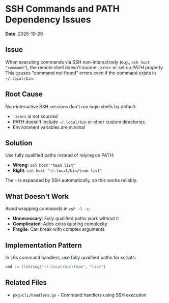 # SSH Commands and PATH Dependency Issues

**Date**: 2025-10-29

## Issue

When executing commands via SSH non-interactively (e.g., `ssh host "command"`), the remote shell doesn't source `.zshrc` or set up PATH properly. This causes "command not found" errors even if the command exists in `~/.local/bin`.

## Root Cause

Non-interactive SSH sessions don't run login shells by default:
- `.zshrc` is not sourced
- PATH doesn't include `~/.local/bin` or other custom directories
- Environment variables are minimal

## Solution

Use fully qualified paths instead of relying on PATH:
- **Wrong**: `ssh host "team list"`
- **Right**: `ssh host "~/.local/bin/team list"`

The `~` is expanded by SSH automatically, so this works reliably.

## What Doesn't Work

Avoid wrapping commands in `zsh -l -c`:
- **Unnecessary**: Fully qualified paths work without it
- **Complicated**: Adds extra quoting complexity
- **Fragile**: Can break with complex arguments

## Implementation Pattern

In L8s command handlers, use fully qualified paths for scripts:
```go
cmd := []string{"~/.local/bin/team", "list"}
```

## Related Files
- `pkg/cli/handlers.go` - Command handlers using SSH execution
